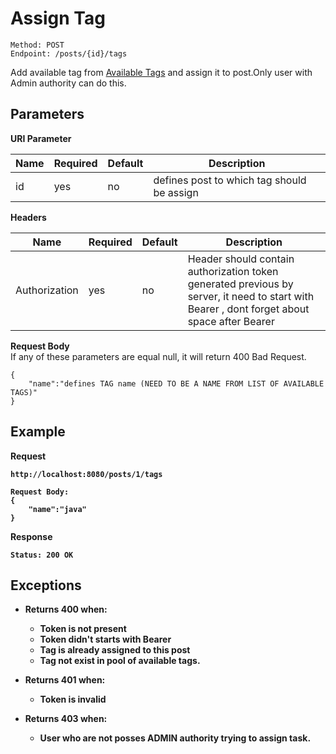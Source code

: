 # Assign Tag
    Method: POST
    Endpoint: /posts/{id}/tags

Add available tag from <a href="get-all-tags">Available Tags</a> and assign it to post.Only user with Admin authority can do this.

## Parameters
<b>URI Parameter</b>

| Name | Required | Default | Description | 
| --- | --- | --- | --- |
| id | yes | no | defines post to which tag should be assign|

<b>Headers</b>

| Name | Required | Default | Description | 
| --- | --- | --- | --- |
| Authorization | yes| no | Header should contain authorization token generated previous by server, it need to start with Bearer , dont forget about space after Bearer|

<b>Request Body</b>
<br/>If any of these parameters are equal null, it will return 400 Bad Request.
```
{
    "name":"defines TAG name (NEED TO BE A NAME FROM LIST OF AVAILABLE TAGS)"
}
```

## Example 
<b>Request</p>
```
http://localhost:8080/posts/1/tags

Request Body:
{
    "name":"java"
}
```
<b>Response</b>
```
Status: 200 OK
```
## Exceptions
* Returns 400 when:
    * Token is not present
    * Token didn't starts with Bearer 
    * Tag is already assigned to this post
    * Tag not exist in pool of available tags.
    
* Returns 401 when:
    * Token is invalid
    
    
* Returns 403 when:
    * User who are not posses ADMIN authority trying to assign task.
